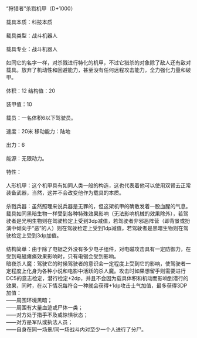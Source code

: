 <title>“狩猎者”杀戮机甲</title>
<meta name="GENERATOR" content="WinCHM">
<meta http-equiv="Content-Type" content="text/html; charset=gb2312">
<br>“狩猎者”杀戮机甲（D+1000） 
<br>
<br>载具本质：科技本质
<br>
<br>载具类型：战斗机器人 
<br>
<br>载具专业：战斗机器人
<br>
<br>如同它的名字一样，对杀戮进行特化的机甲，不过它猎杀的对象除了敌人还有敌对载具。放弃了机动性和回避能力，甚至没有任何远程攻击能力，全力强化力量和破甲。 
<br>
<br>体积：12 结构值：20 
<br>
<br>装甲值：10
<br>
<br>载员：一名体积6以下驾驶员。 
<br>
<br>速度：20米 移动能力：陆地 
<br>
<br>出力：6 
<br>
<br>能源：无限动力。
<br>
<br>特性： 
<br>
<br>人形机甲：这个机甲具有如同人类一般的构造，这也代表着他可以使用双臂去正常装备武器，当然，这并不会改变他作为载具的本质。
<br>
<br>杀戮兵器：虽然照理来说兵器是无罪的，但这架机甲的确散发着一股血腥的气息。载具如同黑暗生物一样受到各种特殊效果影响（无法影响机械的效果除外），若驾驶者是光明生物则在驾驶检定上受到3dp减值，若驾驶者非邪恶阵营（即背景或扮演中倾向于“恶”的人）则在驾驶检定上受到1dp减值，若驾驶者是黑暗生物则在驾驶检定上受到3dp加值。 
<br>
<br>结构简单：由于除了电锯之外没有多少电子组件，对电磁攻击具有一定防御力，在受到电磁瘫痪效果影响时，只有电锯会受到影响。 
<br>暗夜杀人魔：驾驶它的时候驾驶者的意识会一定程度上受到它的影响，使驾驶者一定程度上化身为各种小说和电影中活跃的杀人魔。攻击时如果想留手则需要进行DC5的意志检定，潜行检定+2dp，并且不会因为载具体积和机动而影响到潜行的效果，同时，在以下情况每符合一种就会获得+1dp攻击士气加值，最多获得3DP加值： 
<br>——周围环境黑暗； 
<br>——周围有大量血迹或尸体一类； 
<br>——对方处于措手不及或惊惧状态； 
<br>——对方是军队或执法人员； 
<br>——自身在同一场景/同一场战斗内对至少一个人进行了分尸。 